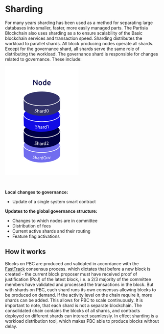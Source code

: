 # Sharding

For many years sharding has been used as a method for separating large databases into smaller, faster, more easily managed parts. The Partisia Blockchain also uses sharding as a to ensure scalability of the Basic blockchain
services and transaction speed. Sharding distributes the workload to parallel shards. All block producing nodes operate all shards. 
Except for the governance shard, all shards serve the same role of distributing the workload. The governance shard is responsible for changes related to governance. These include:   

![Sharding](Sharding.png)

<br>   

**Local changes to governance:**

- Update of a single system smart contract

**Updates to the global governance structure:**

- Changes to which nodes are in committee
- Distribution of fees
- Current active shards and their routing
- Feature flag activations

## How it works

Blocks on PBC are produced and validated in accordance with the [FastTrack](consensus.md) consensus process. which dictates that before a new block is created - the current block proposer must have received proof of justification (PoJ) of the latest block, i.e. a 2/3 majority of the committee members have validated and processed the transactions in the block.
But with shards on PBC, each shard runs its own consensus allowing blocks to be produced on demand. If the activity level on the chain require it, more shards can be added. This allows for PBC to scale continuously.
It is important to note, that each shard is not a separate blockchain. The consolidated chain contains the blocks of all shards, and contracts deployed on different shards can interact seamlessly. In effect sharding is a workload distribution tool, which makes PBC able to produce blocks without delay.



